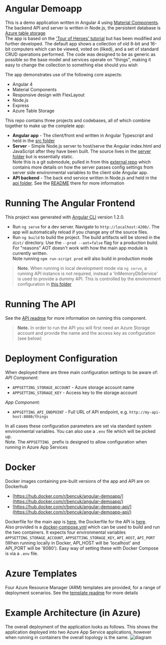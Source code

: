 # Angular Demoapp
This is a demo application written in Angular 4 using [Material Components](https://material.angular.io/). The backend API and server is written in Node.js, the persistent database is [Azure table storage](https://azure.microsoft.com/en-gb/services/storage/tables/)  
The app is based on the ['Tour of Heroes' tutorial](https://angular.io/tutorial) but has been modified and further developed. The default app shows a collection of old 8-bit and 16-bit computers which can be viewed, voted on (liked), and a set of standard CRUD operations performed. The code was designed to be as generic as possible so the base model and services operate on "things", making it easy to change the collection to something else should you wish

The app demonstrates use of the following core aspects:
- Angular 4
- Material Components
- Responsive design with FlexLayout
- Node.js
- Express
- Azure Table Storage

This repo contains three projects and codebases, all of which combine together to make up the complete app:
- **Angular app** - The client/front end written in Angular Typescript and held in the [src folder](src)
- **Server** - Simple Node.js server to host/serve the Angular index.html and JavaScript after they have been built. The source lives in the [server folder](https://github.com/benc-uk/angular-server-azure/tree/749094fb12a59bbd8f9b97021bb26f271dc12697) but is essentially static.  
Note this is a git submodule, pulled in from this [external repo](https://github.com/benc-uk/angular-server-azure) which contains more details on how the server passes config settings from server side environmental variables to the client side Angular app.
- **API backend** - The back end service written in Node.js and held in the [api folder](api). See the [README](api/README.md) there for more information


# Running The Angular Frontend
This project was generated with [Angular CLI](https://github.com/angular/angular-cli) version 1.2.0. 
 - Run `ng serve` for a dev server. Navigate to `http://localhost:4200/`. The app will automatically reload if you change any of the source files.
 - Run `ng build` to build the project. The build artifacts will be stored in the `dist/` directory. Use the `--prod --aot=false` flag for a production build. For "reasons" AOT doesn't work with how the main app module is currently written.  
 Note running `npm run-script prod` will also build in production mode

> **Note.** When running in local development mode via `ng serve`, a running API instance is not required, instead a 'InMemoryDbService' is used to provide a dummy API. This is controlled by the environment configuration in [this folder](src/environments)


# Running The API 
See the [API readme](api/README.md) for more information on running this component.  
> **Note.** In order to run the API you will first need an Azure Storage account and provide the name and the access key as configuration (see below) 


# Deployment Configuration
When deployed there are three main configuration settings to be aware of:  
*API Component:*
- `APPSETTING_STORAGE_ACCOUNT` - Azure storage account name
- `APPSETTING_STORAGE_KEY` - Access key to the storage account  

*App Component:*
- `APPSETTING_API_ENDPOINT` - Full URL of API endpoint, e.g. `http://my-api-host:8080/things`

In all cases these configuration parameters are set via standard system environmental variables. You can also use a `.env` file which will be picked up.  
Note. The `APPSETTING_` prefix is designed to allow configuration when running in Azure App Services


# Docker
Docker images containing pre-built versions of the app and API are on Dockerhub
- [https://hub.docker.com/r/bencuk/angular-demoapp/](https://hub.docker.com/r/bencuk/angular-demoapp/)
- [https://hub.docker.com/r/bencuk/angular-demoapp-api/](https://hub.docker.com/r/bencuk/angular-demoapp-api/)

Dockerfile for the main app is [here](Dockerfile), the Dockerfile for the API is [here](api/Dockerfile).  
Also provided is a [docker-compose.yml](docker-compose.yml) which can be used to build and run the two containers. It expects four environmental variables `APPSETTING_STORAGE_ACCOUNT`, `APPSETTING_STORAGE_KEY`, `API_HOST`, `API_PORT` (When running locally in Docker, API_HOST will be 'localhost' and API_PORT will be '8080'). Easy way of setting these with Docker Compose is via a `.env` file.


# Azure Templates
Four Azure Resource Manager (ARM) templates are provided, for a range of deployment scenarios. See the [template readme](azure-deploy/README.md) for more details


# Example Architecture (in Azure) 
The overall deployment of the application looks as follows. This shows the application deployed into two Azure App Service applications, however when running in containers the overall topology is the same.
![diagram](https://user-images.githubusercontent.com/14982936/28728279-f3967b24-73bf-11e7-9db4-fc5d41c6fda8.png)